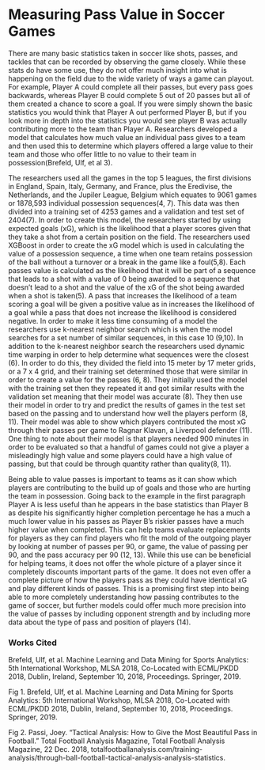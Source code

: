 # Measuring Pass Value in Soccer Games

There are many basic statistics taken in soccer like shots, passes, and tackles that can be recorded by observing the game closely. While these stats do have some use, they do not offer much insight into what is happening on the field due to the wide variety of ways a game can playout. For example, Player A could complete all their passes, but every pass goes backwards, whereas Player B could complete 5 out of 20 passes but all of them created a chance to score a goal. If you were simply shown the basic statistics you would think that Player A out performed Player B, but if you look more in depth into the statistics you would see player B was actually contributing more to the team than Player A. Researchers developed a model that calculates how much value an individual pass gives to a team and then used this to determine which players offered a large value to their team and those who offer little to no value to their team in possession(Brefeld, Ulf, et al 3). 


The researchers used all the games in the top 5 leagues, the first divisions in England, Spain, Italy, Germany, and France, plus the Eredivise, the Netherlands, and the Jupiler League, Belgium which equates to 9061 games  or 1878,593 individual possession sequences(4, 7). This data was then divided into a training set of 4253 games and a validation and test set of 2404(7). In order to create this model, the researchers started by using expected goals (xG), which is the likelihood that a player scores given that they take a shot from a certain position on the field. The researchers used XGBoost in order to create the xG model which is used in calculating the value of a possession sequence, a time when one team retains possession of the ball without a turnover or a break in the game like a foul(5,8). Each passes value is calculated as the likelihood that it will be part of a sequence that leads to a shot with a value of 0 being awarded to a sequence that doesn’t lead to a shot and the value of the xG of the shot being awarded when a shot is taken(5). A pass that increases the likelihood of a team scoring a goal will be given a positive value as in increases the likelihood of a goal while a pass that does not increase the likelihood is considered negative. In order to make it less time consuming of a model the researchers use k-nearest neighbor search which is when the model searches for a set number of similar sequences, in this case 10 (9,10). In addition to the k-nearest neighbor search the researchers used dynamic time warping in order to help determine what sequences were the closest (6). In order to do this, they divided the field into 15 meter by 17 meter grids, or a 7 x 4 grid, and their training set determined those that were similar in order to create a value for the passes (6, 8). They initially used the model with the training set then they repeated it and got similar results with the validation set meaning that their model was accurate (8). They then use their model in order to try and predict the results of games in the test set based on the passing and to understand how well the players perform (8, 11). Their model was able to show which players contributed the most xG through their passes per game to Ragnar Klavan, a Liverpool defender (11). One thing to note about their model is that players needed 900 minutes in order to be evaluated so that a handful of games could not give a player a misleadingly high value and some players could have a high value of passing, but that could be through quantity rather than quality(8, 11). 



Being able to value passes is important to teams as it can show which players are contributing to the build up of goals and those who are hurting the team in possession. Going back to the example in the first paragraph Player A is less useful than he appears in the base statistics than Player B as despite his significantly higher completion percentage he has a much a much lower value in his passes as Player B’s riskier passes have a much higher value when completed. This can help teams evaluate replacements for players as they can find players who fit the mold of the outgoing player by looking at number of passes per 90, or game, the value of passing per 90, and the pass accuracy per 90 (12, 13). While this use can be beneficial for helping teams, it does not offer the whole picture of a player since it completely discounts important parts of the game. It does not even offer a complete picture of how the players pass as they could have identical xG and play different kinds of passes. This is a promising first step into being able to more completely understanding how passing contributes to the game of soccer, but further models could offer much more precision into the value of passes by including opponent strength and by including more data about the type of pass and position of players (14).


### Works Cited

Brefeld, Ulf, et al. Machine Learning and Data Mining for Sports Analytics: 5th International Workshop, MLSA 2018, Co-Located with ECML/PKDD 2018, Dublin, Ireland, September 10, 2018, Proceedings. Springer, 2019. 

Fig 1. Brefeld, Ulf, et al. Machine Learning and Data Mining for Sports Analytics: 5th International Workshop, MLSA 2018, Co-Located with ECML/PKDD 2018, Dublin, Ireland, September 10, 2018, Proceedings. Springer, 2019. 

Fig 2. Passi, Joey. “Tactical Analysis: How to Give the Most Beautiful Pass in Football.” Total Football Analysis Magazine, Total Football Analysis Magazine, 22 Dec. 2018, totalfootballanalysis.com/training-analysis/through-ball-football-tactical-analysis-analysis-statistics. 
